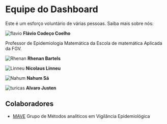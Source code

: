 # Equipe do Dashboard
Este é um esforço voluntário de várias pessoas. Saiba mais sobre nós:

![flavio](https://www.gravatar.com/avatar/a9a76b717433d7c5cc5977c7025b2cee) 
 **Flávio Codeço Coelho**
 
Professor de Epidemiologia Matemática da Escola de matemática Aplicada da FGV.

![Rhenan](https://www.gravatar.com/avatar/)
**Rhenan Bartels** 


![Linneu](https://www.gravatar.com/avatar/)
**Nicolaus Linneu** 

![Nahum](https://s.gravatar.com/avatar/67b5ec10d65881513332fb437c8b7bf9)
**Nahum Sá** 

![turicas](https://www.gravatar.com/avatar/2139983a9baaabded6905b2970a036cb)
**Alvaro Justen**

## Colaboradores

* [MAVE](https://covid-19.procc.fiocruz.br) Grupo de Métodos analíticos em Vigilância Epidemiológica
